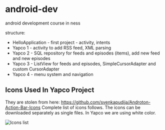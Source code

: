 android-dev
===========

android development course in ness

structure:
* HelloApplication - first project - activity, intents
* Yapco 1 - activity to add RSS feed, XML parsing
* Yapco 2 - SQL repository for feeds and episodes (items), add new feed and new episodes
* Yapco 3 - ListView for feeds and episodes, SimpleCursorAdapter and custom CursorAdapter
* Yapco 4 - menu system and navigation

## Icons Used In Yapco Project

They are stolen from here: https://github.com/svenkapudija/Androton-Action-Bar-Icons Complete list of icons follows. The icons can be downloaded separately as single files. In Yapco we are using white color.

![Icons list](http://i.imgur.com/WkeNIkR.png)
